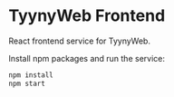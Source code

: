 # TyynyWeb Frontend

React frontend service for TyynyWeb.

Install npm packages and run the service:

```sh
npm install
npm start
```

